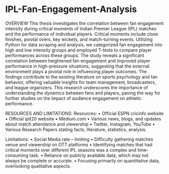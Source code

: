 # IPL-Fan-Engagement-Analysis 
OVERVIEW
This thesis investigates the correlation between fan engagement intensity during critical moments of Indian Premier League (IPL) matches and the performance of individual players. Critical moments include close finishes, pivotal overs, key wickets, and match-turning events. Utilizing Python for data scraping and analysis, we categorized fan engagement into high and low intensity groups and employed T-tests to compare player performances across these groups. The study reveals a significant correlation between heightened fan engagement and improved player performance in high-pressure situations, suggesting that the external environment plays a pivotal role in influencing player outcomes. The findings contribute to the existing literature on sports psychology and fan behavior, offering valuable insights for team management, broadcasters, and league organizers. This research underscores the importance of understanding the dynamics between fans and players, paving the way for further studies on the impact of audience engagement on athletic performance.

RESOURCES AND LIMITATIONS:
Resources:
•	Official ESPN cricinfo website
•	Official iplt20 website
•	Medium.com
•	Various news, blogs, and updates about match attendance and viewership 
•	Twitter, Instagram, YouTube
•	Various Research Papers stating facts, literature, statistics, analysis.

Limitations:
•	Social Media rate – limiting
•	Difficulty gathering matches venue and viewership on OTT platforms
•	Identifying matches that had critical moments over different IPL seasons was a complex and time-consuming task.
•	Reliance on publicly available data, which may not always be complete or accurate.
•	Focusing primarily on quantitative data, overlooking qualitative aspects.

